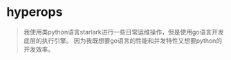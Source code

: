 # hyperops

> 我使用类python语言starlark进行一些日常运维操作，但是使用go语言开发底层的执行引擎。
> 因为我既想要go语言的性能和并发特性又想要python的开发效率。
